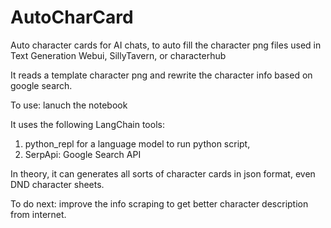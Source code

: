 # AutoCharCard
Auto character cards for AI chats, 
to auto fill the character png files used in Text Generation Webui, SillyTavern, or characterhub

It reads a template character png and rewrite the character info based on google search.

To use: lanuch the notebook 

It uses the following LangChain tools:
1. python_repl for a language model to run python script,
2. SerpApi: Google Search API

In theory, it can generates all sorts of character cards in json format, even DND character sheets.

To do next: improve the info scraping to get better character description from internet.

